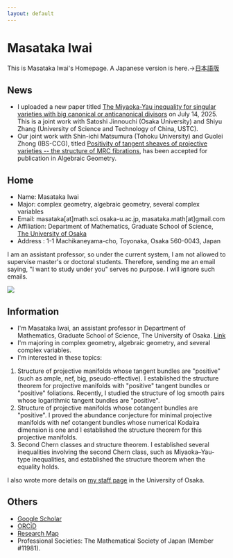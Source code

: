 ```yaml
---
layout: default
---
```



# **Masataka Iwai**
This is Masataka Iwai's Homepage.
A Japanese version is here.→[日本語版](https://masataka123.github.io/blog3/)


## **News**
- I uploaded a new paper titled [The Miyaoka-Yau inequality for singular varieties with big canonical or anticanonical divisors](https://arxiv.org/abs/2507.08522) on July 14, 2025. This is a joint work with Satoshi Jinnouchi (Osaka University) and Shiyu Zhang (University of Science and Technology of China, USTC).
- Our joint work with Shin-ichi Matsumura (Tohoku University) and Guolei Zhong (IBS-CCG), titled [Positivity of tangent sheaves of projective varieties -- the structure of MRC fibrations](https://arxiv.org/abs/2309.09489), has been accepted for publication in Algebraic Geometry.


<!--
- I will give a talk at the [Workshop on Fano Varieties](https://bicmr.pku.edu.cn/content/show/17-3569.html) to be held at Peking University on June 23-27, 2025. 
- On 13th--15th December 2024, we will hold a workshop: [Winter seminar of Several Complex Variables in 2024](https://masataka123.github.io/2024scvwinter/)
-->

## **Home**
- Name: Masataka Iwai
- Major: complex geometry, algebraic geometry, several complex variables
- Email: masataka[at]math.sci.osaka-u.ac.jp, masataka.math[at]gmail.com 
- Affiliation: Department of Mathematics, Graduate School of Science, [The University of Osaka](https://www.osaka-u.ac.jp/en/news/topics/2024/11/27001)
- Address : 1-1 Machikaneyama-cho, Toyonaka, Osaka 560-0043, Japan

I am an assistant professor, so under the current system, I am not allowed to supervise master's or doctoral students.
Therefore, sending me an email saying, "I want to study under you" serves no purpose.
I will ignore such emails.

<!--- - I study the structures of complex projective manifolds whose tangent bundles are "positive" (such as nef, big, pseudo-effective, and so on) and the morphisms between smooth projective varieties by using singular Hermitian metrics. -->
![](https://masataka123.github.io/blog3_e/picture/4.jpg )

## **Information**
- I'm Masataka Iwai, an assistant professor in Department of Mathematics, Graduate School of Science, The University of Osaka. [Link](http://www.math.sci.osaka-u.ac.jp/eng/staff.html)
- I'm majoring in complex geometry, algebraic geometry, and several complex variables.
- I'm interested in these topics:
1. Structure of projective manifolds whose tangent bundles are "positive" (such as ample, nef, big, pseudo-effective). 
I established the structure theorem for projective manifolds with "positive" tangent bundles or "positive" foliations.
Recently, I studied the structure of log smooth pairs whose logarithmic tangent bundles are "positive".
2. Structure of projective manifolds whose cotangent bundles are "positive". 
I proved the abundance conjecture for minimal projective manifolds with nef cotangent bundles whose numerical Kodaira dimension is one and I established the structure theorem for this projective manifolds.
3. Second Chern classes and structure theorem.
I established several inequalities involving the second Chern class, such as Miyaoka–Yau-type inequalities, and established the structure theorem when the equality holds.

I also wrote more details on [my staff page](http://www.math.sci.osaka-u.ac.jp/eng/staff_iwai.html) in the University of Osaka.

## **Others**
- [Google Scholar](https://scholar.google.com/citations?hl=ja&user=ZTKnR6QAAAAJ)
- [ORCiD](https://orcid.org/0000-0002-0273-0360)
- [Research Map](https://researchmap.jp/Masataka_iwai)
- Professional Societies: The Mathematical Society of Japan (Member #11981).



